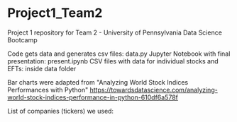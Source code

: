 # Project1_Team2
Project 1 repository for Team 2 - University of Pennsylvania Data Science Bootcamp

Code gets data and generates csv files: data.py
Jupyter Notebook with final presentation: present.ipynb
CSV files with data for individual stocks and EFTs: inside data folder

Bar charts were adapted from "Analyzing World Stock Indices Performances with Python"
https://towardsdatascience.com/analyzing-world-stock-indices-performance-in-python-610df6a578f

List of companies (tickers) we used: